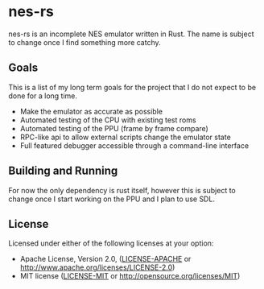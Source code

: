 # nes-rs

nes-rs is an incomplete NES emulator written in Rust. The name is subject
to change once I find something more catchy.

## Goals

This is a list of my long term goals for the project that I do not expect
to be done for a long time.

* Make the emulator as accurate as possible
* Automated testing of the CPU with existing test roms
* Automated testing of the PPU (frame by frame compare)
* RPC-like api to allow external scripts change the emulator state
* Full featured debugger accessible through a command-line interface

## Building and Running

For now the only dependency is rust itself, however this is subject to change
once I start working on the PPU and I plan to use SDL.

## License

Licensed under either of the following licenses at your option:

 * Apache License, Version 2.0, ([LICENSE-APACHE](LICENSE-APACHE) or
   http://www.apache.org/licenses/LICENSE-2.0)
 * MIT license ([LICENSE-MIT](LICENSE-MIT) or
   http://opensource.org/licenses/MIT)
